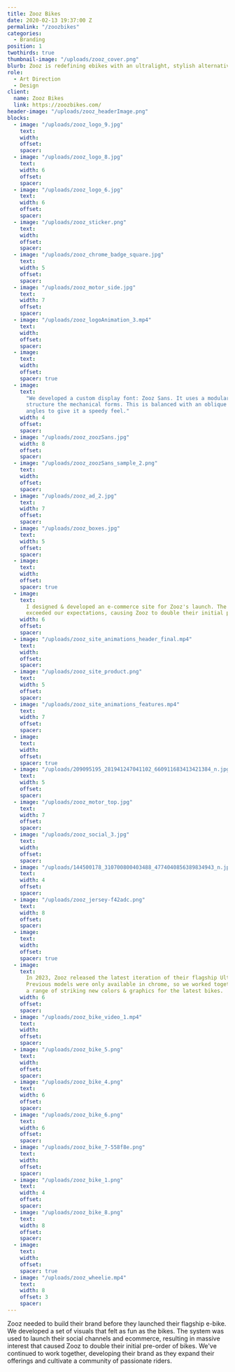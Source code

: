 ```yaml
---
title: Zooz Bikes
date: 2020-02-13 19:37:00 Z
permalink: "/zoozbikes"
categories:
  - Branding
position: 1
twothirds: true
thumbnail-image: "/uploads/zooz_cover.png"
blurb: Zooz is redefining ebikes with an ultralight, stylish alternative.
role:
  - Art Direction
  - Design
client:
  name: Zooz Bikes
  link: https://zoozbikes.com/
header-image: "/uploads/zooz_headerImage.png"
blocks:
  - image: "/uploads/zooz_logo_9.jpg"
    text:
    width:
    offset:
    spacer:
  - image: "/uploads/zooz_logo_8.jpg"
    text:
    width: 6
    offset:
    spacer:
  - image: "/uploads/zooz_logo_6.jpg"
    text:
    width: 6
    offset:
    spacer:
  - image: "/uploads/zooz_sticker.png"
    text:
    width:
    offset:
    spacer:
  - image: "/uploads/zooz_chrome_badge_square.jpg"
    text:
    width: 5
    offset:
    spacer:
  - image: "/uploads/zooz_motor_side.jpg"
    text:
    width: 7
    offset:
    spacer:
  - image: "/uploads/zooz_logoAnimation_3.mp4"
    text:
    width:
    offset:
    spacer:
  - image:
    text:
    width:
    offset:
    spacer: true
  - image:
    text:
      "We developed a custom display font: Zooz Sans. It uses a modular system to
      structure the mechanical forms. This is balanced with an oblique slant and sharp
      angles to give it a speedy feel."
    width: 4
    offset:
    spacer:
  - image: "/uploads/zooz_zoozSans.jpg"
    width: 8
    offset:
    spacer:
  - image: "/uploads/zooz_zoozSans_sample_2.png"
    text:
    width:
    offset:
    spacer:
  - image: "/uploads/zooz_ad_2.jpg"
    text:
    width: 7
    offset:
    spacer:
  - image: "/uploads/zooz_boxes.jpg"
    text:
    width: 5
    offset:
    spacer:
  - image:
    text:
    width:
    offset:
    spacer: true
  - image:
    text:
      I designed & developed an e-commerce site for Zooz's launch. The response
      exceeded our expectations, causing Zooz to double their initial preorder.
    width: 6
    offset:
    spacer:
  - image: "/uploads/zooz_site_animations_header_final.mp4"
    text:
    width:
    offset:
    spacer:
  - image: "/uploads/zooz_site_product.png"
    text:
    width: 5
    offset:
    spacer:
  - image: "/uploads/zooz_site_animations_features.mp4"
    text:
    width: 7
    offset:
    spacer:
  - image:
    text:
    width:
    offset:
    spacer: true
  - image: "/uploads/209095195_281941247041102_660911683413421384_n.jpg"
    text:
    width: 5
    offset:
    spacer:
  - image: "/uploads/zooz_motor_top.jpg"
    text:
    width: 7
    offset:
    spacer:
  - image: "/uploads/zooz_social_3.jpg"
    text:
    width:
    offset:
    spacer:
  - image: "/uploads/144500178_310700800403488_4774040856389834943_n.jpg"
    text:
    width: 4
    offset:
    spacer:
  - image: "/uploads/zooz_jersey-f42adc.png"
    text:
    width: 8
    offset:
    spacer:
  - image:
    text:
    width:
    offset:
    spacer: true
  - image:
    text:
      In 2023, Zooz released the latest iteration of their flagship Ultra Urban.
      Previous models were only available in chrome, so we worked together to develop
      a range of striking new colors & graphics for the latest bikes.
    width: 6
    offset:
    spacer:
  - image: "/uploads/zooz_bike_video_1.mp4"
    text:
    width:
    offset:
    spacer:
  - image: "/uploads/zooz_bike_5.png"
    text:
    width:
    offset:
    spacer:
  - image: "/uploads/zooz_bike_4.png"
    text:
    width: 6
    offset:
    spacer:
  - image: "/uploads/zooz_bike_6.png"
    text:
    width: 6
    offset:
    spacer:
  - image: "/uploads/zooz_bike_7-558f8e.png"
    text:
    width:
    offset:
    spacer:
  - image: "/uploads/zooz_bike_1.png"
    text:
    width: 4
    offset:
    spacer:
  - image: "/uploads/zooz_bike_8.png"
    text:
    width: 8
    offset:
    spacer:
  - image:
    text:
    width:
    offset:
    spacer: true
  - image: "/uploads/zooz_wheelie.mp4"
    text:
    width: 8
    offset: 3
    spacer:
---
```


Zooz needed to build their brand before they launched their flagship e-bike. We developed a set of visuals that felt as fun as the bikes. The system was used to launch their social channels and ecommerce, resulting in massive interest that caused Zooz to double their initial pre-order of bikes. We've continued to work together, developing their brand as they expand their offerings and cultivate a community of passionate riders.
